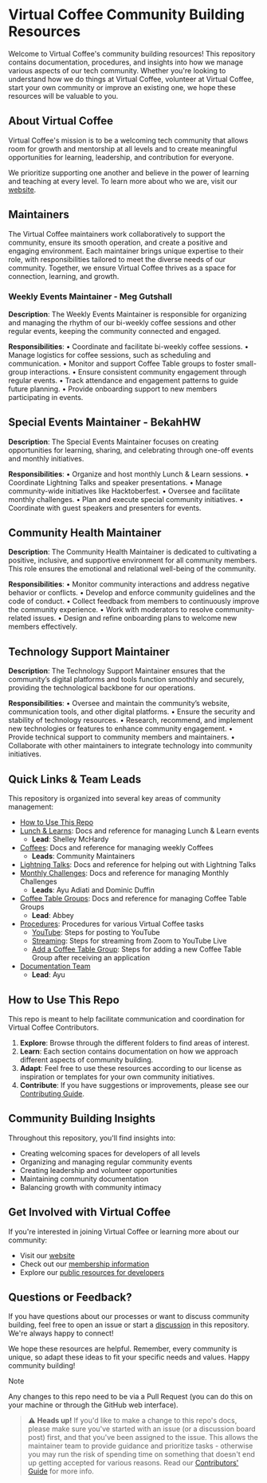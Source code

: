 # Virtual Coffee Community Building Resources

Welcome to Virtual Coffee's community building resources! This repository contains documentation, procedures, and insights into how we manage various aspects of our tech community. Whether you're looking to understand how we do things at Virtual Coffee, volunteer at Virtual Coffee, start your own community or improve an existing one, we hope these resources will be valuable to you.

## About Virtual Coffee

Virtual Coffee's mission is to be a welcoming tech community that allows room for growth and mentorship at all levels and to create meaningful opportunities for learning, leadership, and contribution for everyone.

We prioritize supporting one another and believe in the power of learning and teaching at every level. To learn more about who we are, visit our [website](https://virtualcoffee.io/about).

## Maintainers 

The Virtual Coffee maintainers work collaboratively to support the community, ensure its smooth operation, and create a positive and engaging environment. Each maintainer brings unique expertise to their role, with responsibilities tailored to meet the diverse needs of our community. Together, we ensure Virtual Coffee thrives as a space for connection, learning, and growth.

### Weekly Events Maintainer - Meg Gutshall

**Description**: The Weekly Events Maintainer is responsible for organizing and managing the rhythm of our bi-weekly coffee sessions and other regular events, keeping the community connected and engaged.

**Responsibilities**:
	•	Coordinate and facilitate bi-weekly coffee sessions.
	•	Manage logistics for coffee sessions, such as scheduling and communication.
	•	Monitor and support Coffee Table groups to foster small-group interactions.
	•	Ensure consistent community engagement through regular events.
	•	Track attendance and engagement patterns to guide future planning.
	•	Provide onboarding support to new members participating in events.

## Special Events Maintainer - BekahHW

**Description**: The Special Events Maintainer focuses on creating opportunities for learning, sharing, and celebrating through one-off events and monthly initiatives.

**Responsibilities**:
	•	Organize and host monthly Lunch & Learn sessions.
	•	Coordinate Lightning Talks and speaker presentations.
	•	Manage community-wide initiatives like Hacktoberfest.
	•	Oversee and facilitate monthly challenges.
	•	Plan and execute special community initiatives.
	•	Coordinate with guest speakers and presenters for events.

## Community Health Maintainer

**Description**: The Community Health Maintainer is dedicated to cultivating a positive, inclusive, and supportive environment for all community members. This role ensures the emotional and relational well-being of the community.

**Responsibilities**:
	•	Monitor community interactions and address negative behavior or conflicts.
	•	Develop and enforce community guidelines and the code of conduct.
	•	Collect feedback from members to continuously improve the community experience.
	•	Work with moderators to resolve community-related issues.
	•	Design and refine onboarding plans to welcome new members effectively.

## Technology Support Maintainer

**Description**: The Technology Support Maintainer ensures that the community’s digital platforms and tools function smoothly and securely, providing the technological backbone for our operations.

**Responsibilities**:
	•	Oversee and maintain the community’s website, communication tools, and other digital platforms.
	•	Ensure the security and stability of technology resources.
	•	Research, recommend, and implement new technologies or features to enhance community engagement.
	•	Provide technical support to community members and maintainers.
	•	Collaborate with other maintainers to integrate technology into community initiatives.

## Quick Links & Team Leads

This repository is organized into several key areas of community management:

- [How to Use This Repo](#how-to-use-this-repo)
- [Lunch & Learns](./lunch-and-learns): Docs and reference for managing Lunch & Learn events
  - **Lead**: Shelley McHardy
- [Coffees](./coffees): Docs and reference for managing weekly Coffees
  - **Leads**: Community Maintainers
- [Lightning Talks](./lightning-talks): Docs and reference for helping out with Lightning Talks
- [Monthly Challenges](./monthly-challenges): Docs and reference for managing Monthly Challenges
  - **Leads**: Ayu Adiati and Dominic Duffin
- [Coffee Table Groups](./coffee-table-groups): Docs and reference for managing Coffee Table Groups
  - **Lead**: Abbey
- [Procedures](./procedures): Procedures for various Virtual Coffee tasks
  - [YouTube](./procedures/youtube.md): Steps for posting to YouTube
  - [Streaming](./procedures/streaming.md): Steps for streaming from Zoom to YouTube Live
  - [Add a Coffee Table Group](./procedures/add-coffee-table-group.md): Steps for adding a new Coffee Table Group after receiving an application
- [Documentation Team](https://github.com/Virtual-Coffee/VC-Community-Docs/blob/main/docs/roles-and-responsibilities/team-leads.md#documentation-team-lead)
  - **Lead**: Ayu

## How to Use This Repo

This repo is meant to help facilitate communication and coordination for Virtual Coffee Contributors.

1. **Explore**: Browse through the different folders to find areas of interest.
2. **Learn**: Each section contains documentation on how we approach different aspects of community building.
3. **Adapt**: Feel free to use these resources according to our license as inspiration or templates for your own community initiatives.
4. **Contribute**: If you have suggestions or improvements, please see our [Contributing Guide](./CONTRIBUTING.md).

## Community Building Insights

Throughout this repository, you'll find insights into:

- Creating welcoming spaces for developers of all levels
- Organizing and managing regular community events
- Creating leadership and volunteer opportunities
- Maintaining community documentation
- Balancing growth with community intimacy

## Get Involved with Virtual Coffee

If you're interested in joining Virtual Coffee or learning more about our community:

- Visit our [website](https://virtualcoffee.io)
- Check out our [membership information](https://virtualcoffee.io/join)
- Explore our [public resources for developers](https://virtualcoffee.io/resources)

## Questions or Feedback?

If you have questions about our processes or want to discuss community building, feel free to open an issue or start a [discussion](https://github.com/Virtual-Coffee/VC-Community-Docs/discussions) in this repository. We're always happy to connect!

We hope these resources are helpful. Remember, every community is unique, so adapt these ideas to fit your specific needs and values. Happy community building!

> [!NOTE]  
> Any changes to this repo need to be via a Pull Request (you can do this on your machine or through the GitHub web interface).

> ⚠️ **Heads up!** If you'd like to make a change to this repo's docs, please make sure you've started with an issue (or a discussion board post) first, and that you've been assigned to the issue. This allows the maintainer team to provide guidance and prioritize tasks - otherwise you may run the risk of spending time on something that doesn't end up getting accepted for various reasons. Read our [Contributors' Guide](./CONTRIBUTING.md) for more info.
